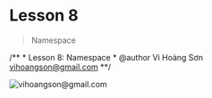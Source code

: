 # Lesson 8

> Namespace

/**
	* Lesson 8: Namespace
	* @author Vi Hoàng Sơn <vihoangson@gmail.com>
**/

![vihoangson@gmail.com](https://avatars3.githubusercontent.com/u/4572510?v=3&s=460)
